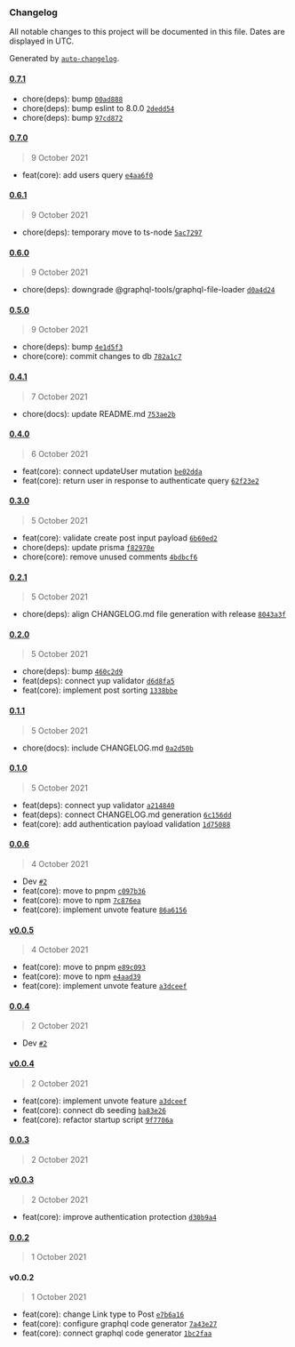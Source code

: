### Changelog

All notable changes to this project will be documented in this file. Dates are displayed in UTC.

Generated by [`auto-changelog`](https://github.com/CookPete/auto-changelog).

#### [0.7.1](https://github.com/dvakatsiienko/hackernews-api/compare/0.7.0...0.7.1)

- chore(deps): bump [`00ad888`](https://github.com/dvakatsiienko/hackernews-api/commit/00ad8883208555dc3031212ff29a0548e1fa7592)
- chore(deps): bump eslint to 8.0.0 [`2dedd54`](https://github.com/dvakatsiienko/hackernews-api/commit/2dedd542be8b8a982c2a2e614c7f1bbf4b8c5879)
- chore(deps): bump [`97cd872`](https://github.com/dvakatsiienko/hackernews-api/commit/97cd872c942d2e3bb794e68e4a6c7edb20a1c61b)

#### [0.7.0](https://github.com/dvakatsiienko/hackernews-api/compare/0.6.1...0.7.0)

> 9 October 2021

- feat(core): add users query [`e4aa6f0`](https://github.com/dvakatsiienko/hackernews-api/commit/e4aa6f06237b3d01d848bb874376565d6f4ff646)

#### [0.6.1](https://github.com/dvakatsiienko/hackernews-api/compare/0.6.0...0.6.1)

> 9 October 2021

- chore(deps): temporary move to ts-node [`5ac7297`](https://github.com/dvakatsiienko/hackernews-api/commit/5ac729706ca78f5b118aa11a7c7f12313ba485d4)

#### [0.6.0](https://github.com/dvakatsiienko/hackernews-api/compare/0.5.0...0.6.0)

> 9 October 2021

- chore(deps): downgrade @graphql-tools/graphql-file-loader [`d0a4d24`](https://github.com/dvakatsiienko/hackernews-api/commit/d0a4d24571e102c66040981fd516650322795239)

#### [0.5.0](https://github.com/dvakatsiienko/hackernews-api/compare/0.4.1...0.5.0)

> 9 October 2021

- chore(deps): bump [`4e1d5f3`](https://github.com/dvakatsiienko/hackernews-api/commit/4e1d5f39ac453399dc8b1b151286f5a8d7eb1919)
- chore(core): commit changes to db [`782a1c7`](https://github.com/dvakatsiienko/hackernews-api/commit/782a1c752b028a7cac66d2943842f2ab0f74948f)

#### [0.4.1](https://github.com/dvakatsiienko/hackernews-api/compare/0.4.0...0.4.1)

> 7 October 2021

- chore(docs): update README.md [`753ae2b`](https://github.com/dvakatsiienko/hackernews-api/commit/753ae2b5e7d9629ee79d9d5550f748e80c542527)

#### [0.4.0](https://github.com/dvakatsiienko/hackernews-api/compare/0.3.0...0.4.0)

> 6 October 2021

- feat(core): connect updateUser mutation [`be02dda`](https://github.com/dvakatsiienko/hackernews-api/commit/be02dda8224a315f183d0f85f3d3cbe106877772)
- feat(core): return user in response to authenticate query [`62f23e2`](https://github.com/dvakatsiienko/hackernews-api/commit/62f23e2fb4a9571915d5d28387ad18c9ee15aa0d)

#### [0.3.0](https://github.com/dvakatsiienko/hackernews-api/compare/0.2.1...0.3.0)

> 5 October 2021

- feat(core): validate create post input payload [`6b60ed2`](https://github.com/dvakatsiienko/hackernews-api/commit/6b60ed2c88843da47022ee0b1972c845120d8f83)
- chore(deps): update prisma [`f82970e`](https://github.com/dvakatsiienko/hackernews-api/commit/f82970e61ba77ac16f520b637909cbc336cf4f6d)
- chore(core): remove unused comments [`4bdbcf6`](https://github.com/dvakatsiienko/hackernews-api/commit/4bdbcf6962f5d12e0a30b7b4a85ee77420a952fb)

#### [0.2.1](https://github.com/dvakatsiienko/hackernews-api/compare/0.2.0...0.2.1)

> 5 October 2021

- chore(deps): align CHANGELOG.md file generation with release [`8043a3f`](https://github.com/dvakatsiienko/hackernews-api/commit/8043a3f76bd8b8659de14e66f7713ff791a4bc59)

#### [0.2.0](https://github.com/dvakatsiienko/hackernews-api/compare/0.1.1...0.2.0)

> 5 October 2021

- chore(deps): bump [`460c2d9`](https://github.com/dvakatsiienko/hackernews-api/commit/460c2d96566d8451f73899631604714c70f45978)
- feat(deps): connect yup validator [`d6d8fa5`](https://github.com/dvakatsiienko/hackernews-api/commit/d6d8fa519fd74522d80a2542b5f6aae3e039b501)
- feat(core): implement post sorting [`1338bbe`](https://github.com/dvakatsiienko/hackernews-api/commit/1338bbe749d45ed2ac327a26aa2d84333e3d054c)

#### [0.1.1](https://github.com/dvakatsiienko/hackernews-api/compare/0.1.0...0.1.1)

> 5 October 2021

- chore(docs): include CHANGELOG.md [`0a2d50b`](https://github.com/dvakatsiienko/hackernews-api/commit/0a2d50bee170f22c800a3853c11fc619443142fa)

#### [0.1.0](https://github.com/dvakatsiienko/hackernews-api/compare/0.0.6...0.1.0)

> 5 October 2021

- feat(deps): connect yup validator [`a214840`](https://github.com/dvakatsiienko/hackernews-api/commit/a21484097c63539d467f217589855b6d3214cac2)
- feat(deps): connect CHANGELOG.md generation [`6c156dd`](https://github.com/dvakatsiienko/hackernews-api/commit/6c156ddda79637e6d64a95c121dd882ea5b29fa9)
- feat(core): add authentication payload validation [`1d75088`](https://github.com/dvakatsiienko/hackernews-api/commit/1d75088490c4a5f8431742f248068a35995aafea)

#### [0.0.6](https://github.com/dvakatsiienko/hackernews-api/compare/v0.0.5...0.0.6)

> 4 October 2021

- Dev [`#2`](https://github.com/dvakatsiienko/hackernews-api/pull/2)
- feat(core): move to pnpm [`c097b36`](https://github.com/dvakatsiienko/hackernews-api/commit/c097b361816a6a444efbbe496986e18c37220adc)
- feat(core): move to npm [`7c876ea`](https://github.com/dvakatsiienko/hackernews-api/commit/7c876ea2016497251dc3bb0320f4e4c06e9aa772)
- feat(core): implement unvote feature [`86a6156`](https://github.com/dvakatsiienko/hackernews-api/commit/86a615669231bc84c3bc1a389a21b00cb3acb7a8)

#### [v0.0.5](https://github.com/dvakatsiienko/hackernews-api/compare/0.0.4...v0.0.5)

> 4 October 2021

- feat(core): move to pnpm [`e89c093`](https://github.com/dvakatsiienko/hackernews-api/commit/e89c093982eb674e709e0f9d88c05926238b3dd3)
- feat(core): move to npm [`e4aad39`](https://github.com/dvakatsiienko/hackernews-api/commit/e4aad3961653850cb7a59ff28e70b445629a1a2d)
- feat(core): implement unvote feature [`a3dceef`](https://github.com/dvakatsiienko/hackernews-api/commit/a3dceef2bd30e0d58a48cdb000492b78deeb2b96)

#### [0.0.4](https://github.com/dvakatsiienko/hackernews-api/compare/v0.0.4...0.0.4)

> 2 October 2021

- Dev [`#2`](https://github.com/dvakatsiienko/hackernews-api/pull/2)

#### [v0.0.4](https://github.com/dvakatsiienko/hackernews-api/compare/0.0.3...v0.0.4)

> 2 October 2021

- feat(core): implement unvote feature [`a3dceef`](https://github.com/dvakatsiienko/hackernews-api/commit/a3dceef2bd30e0d58a48cdb000492b78deeb2b96)
- feat(core): connect db seeding [`ba83e26`](https://github.com/dvakatsiienko/hackernews-api/commit/ba83e260d40871be513f76f6cf4ba56365e8b6f1)
- feat(core): refactor startup script [`9f7706a`](https://github.com/dvakatsiienko/hackernews-api/commit/9f7706a4aca2e3b41e16d7bc6347c4a738663230)

#### [0.0.3](https://github.com/dvakatsiienko/hackernews-api/compare/v0.0.3...0.0.3)

> 2 October 2021

#### [v0.0.3](https://github.com/dvakatsiienko/hackernews-api/compare/0.0.2...v0.0.3)

> 2 October 2021

- feat(core): improve authentication protection [`d30b9a4`](https://github.com/dvakatsiienko/hackernews-api/commit/d30b9a450118ae6043e718de66b8d2da253cbe46)

#### [0.0.2](https://github.com/dvakatsiienko/hackernews-api/compare/v0.0.2...0.0.2)

> 1 October 2021

#### v0.0.2

> 1 October 2021

- feat(core): change Link type to Post [`e7b6a16`](https://github.com/dvakatsiienko/hackernews-api/commit/e7b6a162d73d9ef0751ed2248a6e2b472338cacc)
- feat(core): configure graphql code generator [`7a43e27`](https://github.com/dvakatsiienko/hackernews-api/commit/7a43e277a5f11fb0368662d6053f94d71282b1c5)
- feat(core): connect graphql code generator [`1bc2faa`](https://github.com/dvakatsiienko/hackernews-api/commit/1bc2faadfb6fc80f13a82a99685f4fcaca2a9166)
